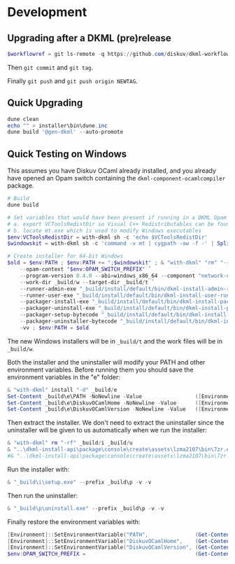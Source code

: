 # Development

## Upgrading after a DKML (pre)release

```powershell
$workflowref = git ls-remote -q https://github.com/diskuv/dkml-workflows-prerelease.git refs/heads/v1 | foreach-object { echo $_.split()[0] } ; opam pin dkml-workflows git+https://github.com/diskuv/dkml-workflows-prerelease.git#$workflowref --yes ; opam exec -- generate-setup-dkml-scaffold ; echo "" > installer\bin\dune.inc ; opam exec -- dune clean ; opam exec -- dune build '@gen-dkml' --auto-promote
```

Then `git commit` and `git tag`.

Finally `git push` and `git push origin NEWTAG`.

## Quick Upgrading

```powershell
dune clean
echo "" > installer\bin\dune.inc
dune build '@gen-dkml' --auto-promote
```

## Quick Testing on Windows

This assumes you have Diskuv OCaml already installed, and you already have
opened an Opam switch containing the `dkml-component-ocamlcompiler`
package.

```powershell
# Build
dune build

# Set variables that would have been present if running in a DKML Opam switch
# a. export VCToolsRedistDir so Visual C++ Redistributables can be found
# b. locate mt.exe which is used to modify Windows executables
$env:VCToolsRedistDir = with-dkml sh -c 'echo $VCToolsRedistDir'
$windowskit = with-dkml sh -c 'command -v mt | cygpath -aw -f -' | Split-Path

# Create installer for 64-bit Windows
$old = $env:PATH ; $env:PATH += ";$windowskit" ; & "with-dkml" "rm" "-rf" _build/t _build/w ; & "with-dkml" install "-d" _build/t _build/w ; & "_build/install/default/bin/dkml-install-create-installers.exe" `
    --opam-context "$env:OPAM_SWITCH_PREFIX" `
    --program-version 0.4.0 --abi=windows_x86_64 --component "network-ocamlcompiler" `
    --work-dir _build/w --target-dir _build/t `
    --runner-admin-exe "_build/install/default/bin/dkml-install-admin-runner.exe" `
    --runner-user-exe "_build/install/default/bin/dkml-install-user-runner.exe" `
    --packager-install-exe "_build/install/default/bin/dkml-install-package-install.exe" `
    --packager-uninstall-exe "_build/install/default/bin/dkml-install-package-uninstall.exe" `
    --packager-setup-bytecode "_build/install/default/bin/dkml-install-package-setup.bc.exe" `
    --packager-uninstaller-bytecode "_build/install/default/bin/dkml-install-package-uninstaller.bc.exe" `
    -vv ; $env:PATH = $old
```

The new Windows installers will be in `_build/t` and the work files will be in `_build/w`.

Both the installer and the uninstaller will modify your PATH and other environment variables.
Before running them you should save the environment variables in the "e" folder:

```powershell
& "with-dkml" install "-d" _build/e
Set-Content _build\e\PATH -NoNewline -Value                 ([Environment]::GetEnvironmentVariable("PATH", "User"))
Set-Content _build\e\DiskuvOCamlHome -NoNewline -Value      ([Environment]::GetEnvironmentVariable("DiskuvOCamlHome", "User"))
Set-Content _build\e\DiskuvOCamlVersion -NoNewline -Value   ([Environment]::GetEnvironmentVariable("DiskuvOCamlVersion", "User"))
```

Then extract the installer. We don't need to extract the uninstaller since
the uninstaller will be given to us automatically when we run the installer:

```powershell
& "with-dkml" rm "-rf" _build/i _build/u
& "..\dkml-install-api\package\console\create\assets\lzma2107\bin\7zr.exe" -o_build\i x "_build\t\i-unsigned-diskuv-ocaml-windows_x86_64-0.4.0.exe"
#& "..\dkml-install-api\package\console\create\assets\lzma2107\bin\7zr.exe" -o_build\u x "_build\t\u-unsigned-diskuv-ocaml-windows_x86_64-0.4.0.exe"
```

Run the installer with:

```powershell
& "_build\i\setup.exe" --prefix _build\p -v -v
```

Then run the uninstaller:

```powershell
& "_build\p\uninstall.exe" --prefix _build\p -v -v
```

Finally restore the environment variables with:

```powershell
[Environment]::SetEnvironmentVariable("PATH",               (Get-Content _build\e\PATH), "User")
[Environment]::SetEnvironmentVariable("DiskuvOCamlHome",    (Get-Content _build\e\DiskuvOCamlHome), "User")
[Environment]::SetEnvironmentVariable("DiskuvOCamlVersion", (Get-Content _build\e\DiskuvOCamlVersion), "User")
$env:OPAM_SWITCH_PREFIX =                                   (Get-Content _build\e\OPAM_SWITCH_PREFIX)
```
